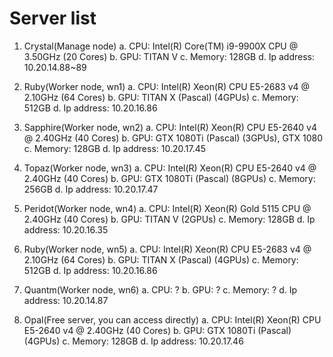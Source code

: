# Server list

1. Crystal(Manage node)
 a. CPU: Intel(R) Core(TM) i9-9900X CPU @ 3.50GHz (20 Cores)
 b. GPU: TITAN V
 c. Memory: 128GB
 d. Ip address: 10.20.14.88~89
 
2. Ruby(Worker node, wn1)
 a. CPU: Intel(R) Xeon(R) CPU E5-2683 v4 @ 2.10GHz (64 Cores)
 b. GPU: TITAN X (Pascal) (4GPUs)
 c. Memory: 512GB
 d. Ip address: 10.20.16.86
 
3. Sapphire(Worker node, wn2)
 a. CPU: Intel(R) Xeon(R) CPU E5-2640 v4 @ 2.40GHz (40 Cores)
 b. GPU: GTX 1080Ti (Pascal) (3GPUs), GTX 1080 
 c. Memory: 128GB
 d. Ip address: 10.20.17.45
 
4. Topaz(Worker node, wn3)
 a. CPU: Intel(R) Xeon(R) CPU E5-2640 v4 @ 2.40GHz (40 Cores)
 b. GPU: GTX 1080Ti (Pascal) (8GPUs)
 c. Memory: 256GB
 d. Ip address: 10.20.17.47
 
5. Peridot(Worker node, wn4)
 a. CPU: Intel(R) Xeon(R) Gold 5115 CPU @ 2.40GHz (40 Cores)
 b. GPU: TITAN V (2GPUs)
 c. Memory: 128GB
 d. Ip address: 10.20.16.35
 
6. Ruby(Worker node, wn5)
 a. CPU: Intel(R) Xeon(R) CPU E5-2683 v4 @ 2.10GHz (64 Cores)
 b. GPU: TITAN X (Pascal) (4GPUs)
 c. Memory: 512GB
 d. Ip address: 10.20.16.86
 
7. Quantm(Worker node, wn6)
 a. CPU: ?
 b. GPU: ?
 c. Memory: ?
 d. Ip address: 10.20.14.87
 
8. Opal(Free server, you can access directly)
 a. CPU: Intel(R) Xeon(R) CPU E5-2640 v4 @ 2.40GHz (40 Cores)
 b. GPU: GTX 1080Ti (Pascal) (4GPUs)
 c. Memory: 128GB
 d. Ip address: 10.20.17.46
 
  
